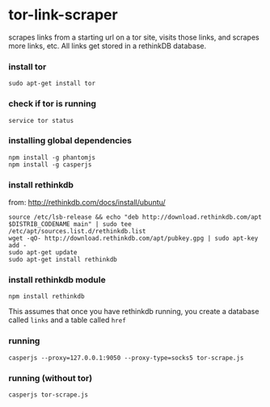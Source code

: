 # tor-link-scraper
scrapes links from a starting url on a tor site, visits those links, and scrapes more links, etc. All links get stored in a rethinkDB database.

### install tor
```
sudo apt-get install tor
```

### check if tor is running
```
service tor status
```

### installing global dependencies
```
npm install -g phantomjs
npm install -g casperjs
```

### install rethinkdb
from: http://rethinkdb.com/docs/install/ubuntu/
```
source /etc/lsb-release && echo "deb http://download.rethinkdb.com/apt $DISTRIB_CODENAME main" | sudo tee /etc/apt/sources.list.d/rethinkdb.list
wget -qO- http://download.rethinkdb.com/apt/pubkey.gpg | sudo apt-key add -
sudo apt-get update
sudo apt-get install rethinkdb
```

### install rethinkdb module
```
npm install rethinkdb
```

This assumes that once you have rethinkdb running, you create a database called ```links``` and a table called ```href```

### running
```
casperjs --proxy=127.0.0.1:9050 --proxy-type=socks5 tor-scrape.js
```

### running (without tor)
```
casperjs tor-scrape.js
```